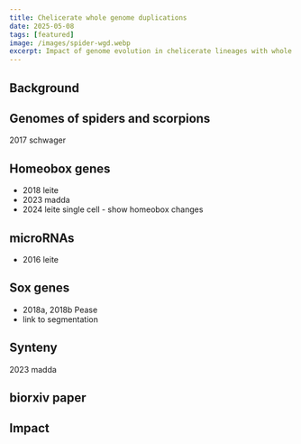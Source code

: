 ```yaml
---
title: Chelicerate whole genome duplications
date: 2025-05-08
tags: [featured]
image: /images/spider-wgd.webp
excerpt: Impact of genome evolution in chelicerate lineages with whole genome duplication
---
```


## Background

## Genomes of spiders and scorpions
2017 schwager

## Homeobox genes
- 2018 leite
- 2023 madda
- 2024 leite single cell - show homeobox changes

## microRNAs
- 2016 leite

## Sox genes
- 2018a, 2018b Pease
- link to segmentation

## Synteny
2023 madda

## biorxiv paper

## Impact